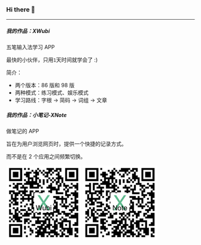 ### Hi there 👋

---

##### 我的作品：XWubi

五笔输入法学习 APP

最快的小伙伴，只用`1`天时间就学会了 :)

简介：
- 两个版本：86 版和 98 版
- 两种模式：练习模式、娱乐模式
- 学习路线：字根 -> 简码 -> 词组 -> 文章     

##### 我的作品：小笔记-XNote

做笔记的 APP

旨在为用户浏览网页时，提供一个快捷的记录方式。

而不是在 2 个应用之间频繁切换。

<img src="https://github.com/xjh093/xjh093/blob/main/qrcxwubi.png" width = "200" height = "200"/> <img src="https://github.com/xjh093/xjh093/blob/main/qrcxnote.png" width = "200" height = "200"/>

